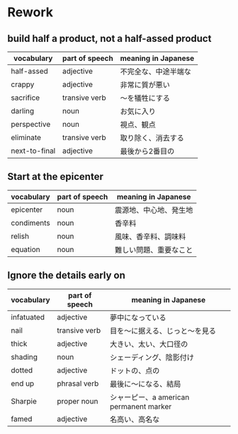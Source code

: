# Rework
## build half a product, not a half-assed product
|vocabulary|part of speech|meaning in Japanese|
|---|---|---|
|half-assed|adjective|不完全な、中途半端な|
|crappy|adjective|非常に質が悪い|
|sacrifice|transive verb|〜を犠牲にする|
|darling|noun|お気に入り|
|perspective|noun|視点、観点|
|eliminate|transive verb|取り除く、消去する|
|next-to-final|adjective|最後から2番目の|

## Start at the epicenter
|vocabulary|part of speech|meaning in Japanese|
|---|---|---|
|epicenter|noun|震源地、中心地、発生地|
|condiments|noun|香辛料|
|relish|noun|風味、香辛料、調味料|
|equation|noun|難しい問題、重要なこと|

## Ignore the details early on
|vocabulary|part of speech|meaning in Japanese|
|---|---|---|
|infatuated|adjective|夢中になっている|
|nail|transive verb|目を〜に据える、じっと〜を見る|
|thick|adjective|大きい、太い、大口径の|
|shading|noun|シェーディング、陰影付け|
|dotted|adjective|ドットの、点の|
|end up|phrasal verb|最後に〜になる、結局|
|Sharpie|proper noun|シャーピー、a american permanent marker|
|famed|adjective|名高い、高名な|
